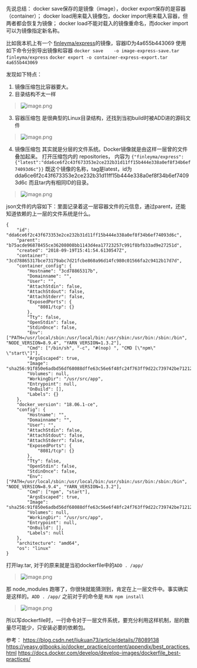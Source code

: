 先说总结：
docker save保存的是镜像（image），docker export保存的是容器（container）；
docker load用来载入镜像包，docker import用来载入容器，但两者都会恢复为镜像；
docker load不能对载入的镜像重命名，而docker import可以为镜像指定新名称。

比如我本机上有一个 [finleyma/express](https://www.jianshu.com/p/2232baf1219a)的镜像，容器ID为4a655b443069
使用如下命令分别导出镜像和容器
`docker save    -o image-express-save.tar finleyma/express`
`docker export -o container-express-export.tar 4a655b443069`

发现如下特点：
1. 镜像压缩包比容器要大。
2. 目录结构不太一样
> ![image.png](https://hexo-blog.pek3b.qingstor.com/upload_images/71414-37618c92dcfda9b9.png?imageMogr2/auto-orient/strip%7CimageView2/2/w/1240)
3. 容器压缩包 是很典型的Linux目录结构，还找到当初build时被ADD进的源码文件
> ![image.png](https://hexo-blog.pek3b.qingstor.com/upload_images/71414-440be0e9b46bf3cc.png?imageMogr2/auto-orient/strip%7CimageView2/2/w/1240)
4. 镜像压缩包 其实就是分层的文件系统。Docker镜像就是由这样一层曾的文件叠加起来。
打开压缩包内的 repositories，
内容为 `{"finleyma/express":{"latest":"dda6ce6f2c43f673353e2ce232b31d11ff15b444e338a0ef8f34b6ef74093d6c"}}`
既这个镜像的名称，tag是latest，id为dda6ce6f2c43f673353e2ce232b31d11ff15b444e338a0ef8f34b6ef74093d6c
而且tar内有相同ID的目录。
> ![image.png](https://hexo-blog.pek3b.qingstor.com/upload_images/71414-22f93b16b5988b5f.png?imageMogr2/auto-orient/strip%7CimageView2/2/w/1240)

json文件的内容如下：里面记录着这一层容器文件的元信息，通过parent，还能知道依赖的上一层的文件系统是什么。
```
{
	"id": "dda6ce6f2c43f673353e2ce232b31d11ff15b444e338a0ef8f34b6ef74093d6c",
	"parent": "b75acde96878455ce36208008bb1143d4ea17723257c991f8bfb33ad9e27251d",
	"created": "2018-09-19T15:41:54.6130547Z",
	"container": "3cd78865317bce73179abc7d21fcbe860a96d14fc980c01566fa2c9412b17d7d",
	"container_config": {
		"Hostname": "3cd78865317b",
		"Domainname": "",
		"User": "",
		"AttachStdin": false,
		"AttachStdout": false,
		"AttachStderr": false,
		"ExposedPorts": {
			"8081/tcp": {}
		},
		"Tty": false,
		"OpenStdin": false,
		"StdinOnce": false,
		"Env": ["PATH=/usr/local/sbin:/usr/local/bin:/usr/sbin:/usr/bin:/sbin:/bin", "NODE_VERSION=8.9.4", "YARN_VERSION=1.3.2"],
		"Cmd": ["/bin/sh", "-c", "#(nop) ", "CMD [\"npm\" \"start\"]"],
		"ArgsEscaped": true,
		"Image": "sha256:91f850e6adbd56df68088dffe63c56e6f48fc24f763ff9d22c739742be71212a",
		"Volumes": null,
		"WorkingDir": "/usr/src/app",
		"Entrypoint": null,
		"OnBuild": [],
		"Labels": {}
	},
	"docker_version": "18.06.1-ce",
	"config": {
		"Hostname": "",
		"Domainname": "",
		"User": "",
		"AttachStdin": false,
		"AttachStdout": false,
		"AttachStderr": false,
		"ExposedPorts": {
			"8081/tcp": {}
		},
		"Tty": false,
		"OpenStdin": false,
		"StdinOnce": false,
		"Env": ["PATH=/usr/local/sbin:/usr/local/bin:/usr/sbin:/usr/bin:/sbin:/bin", "NODE_VERSION=8.9.4", "YARN_VERSION=1.3.2"],
		"Cmd": ["npm", "start"],
		"ArgsEscaped": true,
		"Image": "sha256:91f850e6adbd56df68088dffe63c56e6f48fc24f763ff9d22c739742be71212a",
		"Volumes": null,
		"WorkingDir": "/usr/src/app",
		"Entrypoint": null,
		"OnBuild": [],
		"Labels": null
	},
	"architecture": "amd64",
	"os": "linux"
}
```
打开lay.tar, 对于的原来就是当初dockerfile中的`ADD . /app/`
> ![image.png](https://hexo-blog.pek3b.qingstor.com/upload_images/71414-f785d326c181fb7a.png?imageMogr2/auto-orient/strip%7CimageView2/2/w/1240)

那 node_modules 跑哪了，你很快就能猜测到，肯定在上一层文件中。事实确实是这样的。`ADD . /app/` 之前对于的命令是 `RUN npm install`
>  ![image.png](https://hexo-blog.pek3b.qingstor.com/upload_images/71414-6f374d61861a539a.png?imageMogr2/auto-orient/strip%7CimageView2/2/w/1240)

所以写dockerfile时，一行命令对于一层文件系统，要充分利用这样机制，层的数量尽可能少，只安装必要的依赖包。

参考：
https://blog.csdn.net/liukuan73/article/details/78089138
https://yeasy.gitbooks.io/docker_practice/content/appendix/best_practices.html
https://docs.docker.com/develop/develop-images/dockerfile_best-practices/
